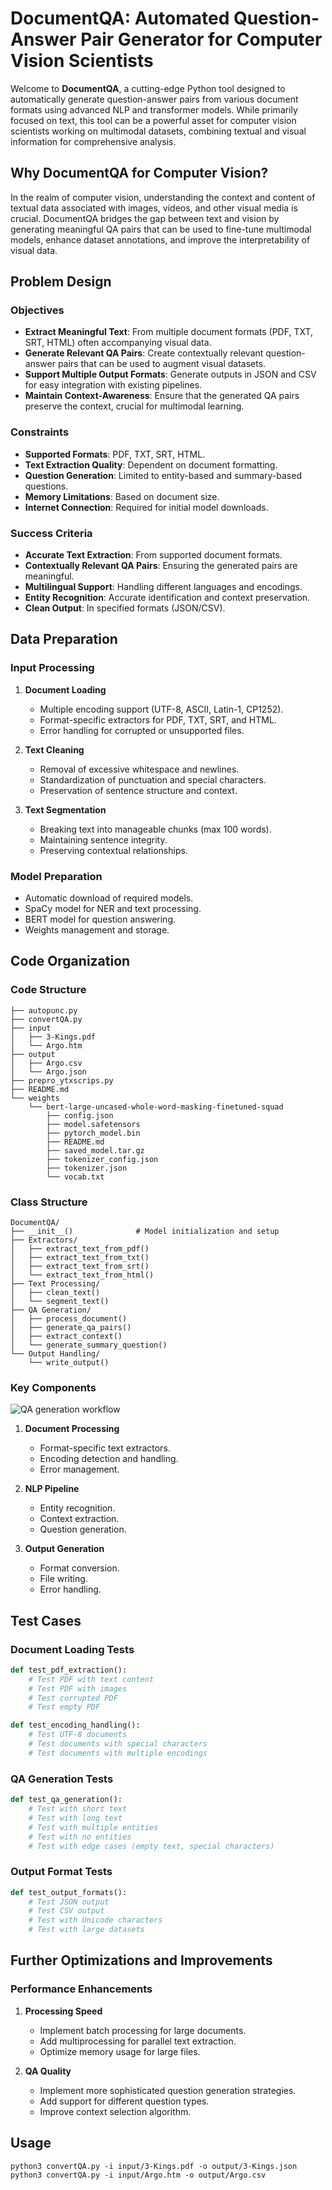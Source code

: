 # DocumentQA: Automated Question-Answer Pair Generator for Computer Vision Scientists

Welcome to **DocumentQA**, a cutting-edge Python tool designed to automatically generate question-answer pairs from various document formats using advanced NLP and transformer models. While primarily focused on text, this tool can be a powerful asset for computer vision scientists working on multimodal datasets, combining textual and visual information for comprehensive analysis.

## Why DocumentQA for Computer Vision?

In the realm of computer vision, understanding the context and content of textual data associated with images, videos, and other visual media is crucial. DocumentQA bridges the gap between text and vision by generating meaningful QA pairs that can be used to fine-tune multimodal models, enhance dataset annotations, and improve the interpretability of visual data.

## Problem Design

### Objectives
- **Extract Meaningful Text**: From multiple document formats (PDF, TXT, SRT, HTML) often accompanying visual data.
- **Generate Relevant QA Pairs**: Create contextually relevant question-answer pairs that can be used to augment visual datasets.
- **Support Multiple Output Formats**: Generate outputs in JSON and CSV for easy integration with existing pipelines.
- **Maintain Context-Awareness**: Ensure that the generated QA pairs preserve the context, crucial for multimodal learning.

### Constraints
- **Supported Formats**: PDF, TXT, SRT, HTML.
- **Text Extraction Quality**: Dependent on document formatting.
- **Question Generation**: Limited to entity-based and summary-based questions.
- **Memory Limitations**: Based on document size.
- **Internet Connection**: Required for initial model downloads.

### Success Criteria
- **Accurate Text Extraction**: From supported document formats.
- **Contextually Relevant QA Pairs**: Ensuring the generated pairs are meaningful.
- **Multilingual Support**: Handling different languages and encodings.
- **Entity Recognition**: Accurate identification and context preservation.
- **Clean Output**: In specified formats (JSON/CSV).

## Data Preparation

### Input Processing
1. **Document Loading**
   - Multiple encoding support (UTF-8, ASCII, Latin-1, CP1252).
   - Format-specific extractors for PDF, TXT, SRT, and HTML.
   - Error handling for corrupted or unsupported files.

2. **Text Cleaning**
   - Removal of excessive whitespace and newlines.
   - Standardization of punctuation and special characters.
   - Preservation of sentence structure and context.

3. **Text Segmentation**
   - Breaking text into manageable chunks (max 100 words).
   - Maintaining sentence integrity.
   - Preserving contextual relationships.

### Model Preparation
- Automatic download of required models.
- SpaCy model for NER and text processing.
- BERT model for question answering.
- Weights management and storage.

## Code Organization

### Code Structure
```
├── autopunc.py
├── convertQA.py
├── input
│   ├── 3-Kings.pdf
│   └── Argo.htm
├── output
│   ├── Argo.csv
│   └── Argo.json
├── prepro_ytxscrips.py
├── README.md
└── weights
    └── bert-large-uncased-whole-word-masking-finetuned-squad
        ├── config.json
        ├── model.safetensors
        ├── pytorch_model.bin
        ├── README.md
        ├── saved_model.tar.gz
        ├── tokenizer_config.json
        ├── tokenizer.json
        └── vocab.txt
```

### Class Structure
```
DocumentQA/
├── __init__()              # Model initialization and setup
├── Extractors/
│   ├── extract_text_from_pdf()
│   ├── extract_text_from_txt()
│   ├── extract_text_from_srt()
│   └── extract_text_from_html()
├── Text Processing/
│   ├── clean_text()
│   └── segment_text()
├── QA Generation/
│   ├── process_document()
│   ├── generate_qa_pairs()
│   ├── extract_context()
│   └── generate_summary_question()
└── Output Handling/
    └── write_output()
```

### Key Components
![QA generation workflow](../assets/ex04-QA-gen-arch.png)

1. **Document Processing**
   - Format-specific text extractors.
   - Encoding detection and handling.
   - Error management.

2. **NLP Pipeline**
   - Entity recognition.
   - Context extraction.
   - Question generation.

3. **Output Generation**
   - Format conversion.
   - File writing.
   - Error handling.

## Test Cases

### Document Loading Tests
```python
def test_pdf_extraction():
    # Test PDF with text content
    # Test PDF with images
    # Test corrupted PDF
    # Test empty PDF

def test_encoding_handling():
    # Test UTF-8 documents
    # Test documents with special characters
    # Test documents with multiple encodings
```

### QA Generation Tests
```python
def test_qa_generation():
    # Test with short text
    # Test with long text
    # Test with multiple entities
    # Test with no entities
    # Test with edge cases (empty text, special characters)
```

### Output Format Tests
```python
def test_output_formats():
    # Test JSON output
    # Test CSV output
    # Test with Unicode characters
    # Test with large datasets
```

## Further Optimizations and Improvements

### Performance Enhancements
1. **Processing Speed**
   - Implement batch processing for large documents.
   - Add multiprocessing for parallel text extraction.
   - Optimize memory usage for large files.

2. **QA Quality**
   - Implement more sophisticated question generation strategies.
   - Add support for different question types.
   - Improve context selection algorithm.

## Usage
```shell
python3 convertQA.py -i input/3-Kings.pdf -o output/3-Kings.json
python3 convertQA.py -i input/Argo.htm -o output/Argo.csv
```
